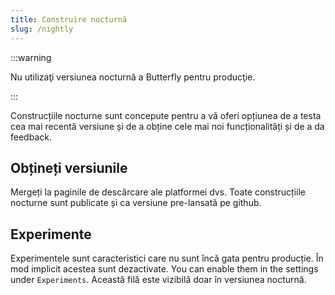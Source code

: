 ```yaml
---
title: Construire nocturnă
slug: /nightly
---
```


:::warning

Nu utilizaţi versiunea nocturnă a Butterfly pentru producţie.

:::

Construcțiile nocturne sunt concepute pentru a vă oferi opțiunea de a testa cea mai recentă versiune și de a obține cele mai noi funcționalități și de a da feedback.

## Obțineți versiunile

Mergeți la paginile de descărcare ale platformei dvs.
Toate construcțiile nocturne sunt publicate și ca versiune pre-lansată pe github.

## Experimente

Experimentele sunt caracteristici care nu sunt încă gata pentru producție.
În mod implicit acestea sunt dezactivate. You can enable them in the settings under `Experiments`.
Această filă este vizibilă doar în versiunea nocturnă.
